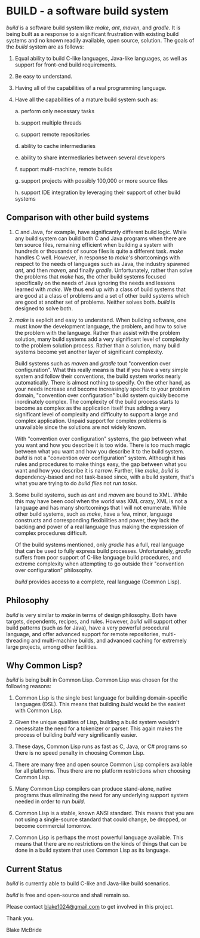 
# **BUILD** - a software build system

*build* is a software build system like *make*, *ant*, *maven*, and
*gradle*.  It is being built as a response to a significant
frustration with existing build systems and no known readily available,
open source, solution.  The goals of the *build* system are as follows:

1. Equal ability to build C-like languages, Java-like languages, as well as
support for front-end build requirements.

2. Be easy to understand.

3. Having all of the capabilities of a real programming language.

4. Have all the capabilities of a mature build system such as:

    a. perform only necessary tasks
    
    b. support multiple threads
    
    c. support remote repositories
    
    d. ability to cache intermediaries
    
    e. ability to share intermediaries between several developers
    
    f. support multi-machine, remote builds
    
    g. support projects with possibly 100,000 or more source files
    
    h. support IDE integration by leveraging their support of other build systems
    

## Comparison with other build systems

1.  C and Java, for example, have significantly different build logic.
While any build system can build both C and Java programs when there 
are ten source files, remaining efficient when building a system
with hundreds or thousands of source files is quite a different task.
*make* handles C well.  However, in response to *make's* shortcomings
with respect to the needs of languages such as Java, the industry spawned
*ant*, and then *maven*, and finally *gradle*.  Unfortunately, rather
than solve the problems that *make* has, the other build systems focused
specifically on the needs of Java ignoring the needs and lessons learned 
with *make*.  We thus end up with a class of build systems that are good
at a class of problems and a set of other build systems which are 
good at another set of problems.  Neither solves both.  *build* is
designed to solve both.

2.  *make* is explicit and easy to understand.  When building software,
one must know the development language, the problem, and how to solve the
problem with the language.  Rather than assist with the problem solution,
many build systems add a very significant level of complexity to the problem
solution process.  Rather than a solution, many build systems become yet 
another layer of significant complexity.  

    Build systems such as *maven* and *gradle* tout "convention over
    configuration".  What this really means is that if you have a very
    simple system and follow their conventions, the build system works
    nearly automatically.  There is almost nothing to specify.  On the
    other hand, as your needs increase and become increasingly specific
    to your problem domain, "convention over configuration" build system 
    quickly become inordinately complex.  The complexity of the build process
    starts to become as complex as the application itself thus adding a very
    significant level of complexity and difficulty to support a large and complex
    application.  Unpaid support for complex problems is unavailable since
    the solutions are not widely known.

    With "convention over configuration" systems, the gap between what you
    want and how you describe it is too wide.  There is too much magic between
    what you want and how you describe it to the build system.
    *build* is not a "convention over configuration" system.  Although it
    has rules and procedures to make things easy, the gap between what you
    want and how you describe it is narrow. Further, like *make*, *build*
    is dependency-based and not task-based since, with a build system,
    that's what you are trying to do *build files* not *run tasks*.

3. Some build systems, such as *ant* and *maven* are bound to XML.
While this may have been cool when the world was XML crazy, XML
is not a language and has many shortcomings that I will not enumerate.
While other build systems, such as *make*, have a few, minor, language
constructs and corresponding flexibilities and power, they lack the
backing and power of a real language thus making the expression of
complex procedures difficult.

    Of the build systems mentioned, only *gradle* has a full, real language
    that can be used to fully express build processes.  Unfortunately,
    *gradle* suffers from poor support of C-like language build procedures,
    and extreme complexity when attempting to go outside their "convention over
    configuration" philosophy.

    *build* provides access to a complete, real language (Common Lisp).

## Philosophy

*build* is very similar to *make* in terms of design philosophy.  Both
have targets, dependents, recipes, and rules.  However, *build* will
support other build patterns (such as for Java), have a very powerful
procedural language, and offer advanced support for remote
repositories, multi-threading and multi-machine builds, and advanced
caching for extremely large projects, among other facilities.

## Why Common Lisp?

*build* is being built in Common Lisp.  Common Lisp was chosen for the
 following reasons:

1. Common Lisp is the single best language for building domain-specific
languages (DSL).  This means that building *build* would be the easiest
with Common Lisp.

2. Given the unique qualities of Lisp, building a build system wouldn't
necessitate the need for a tokenizer or parser.  This again makes the process
of building *build* very significantly easier.

3. These days, Common Lisp runs as fast as C, Java, or C# programs so
there is no speed penalty in choosing Common Lisp.

4. There are many free and open source Common Lisp compilers available
for all platforms.  Thus there are no platform restrictions when choosing
Common Lisp.

5.  Many Common Lisp compilers can produce stand-alone, native programs thus
eliminating the need for any underlying support system needed in order
to run *build*.

6.  Common Lisp is a stable, known ANSI standard.  This means that you are not
using a single-source standard that could change, be dropped, or become
commercial tomorrow.

7.  Common Lisp is perhaps the most powerful language available.  This means
that there are no restrictions on the kinds of things that can be done in
a build system that uses Common Lisp as its language.

## Current Status

*build* is currently able to build C-like and Java-like build scenarios.

*build* is free and open-source and shall remain so.

Please contact blake1024@gmail.com to get involved in this project.

Thank you.

Blake McBride
